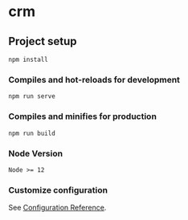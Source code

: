 # crm

## Project setup
```
npm install
```

### Compiles and hot-reloads for development
```
npm run serve
```

### Compiles and minifies for production
```
npm run build
```

### Node Version

```
Node >= 12
```


### Customize configuration
See [Configuration Reference](https://cli.vuejs.org/config/).
